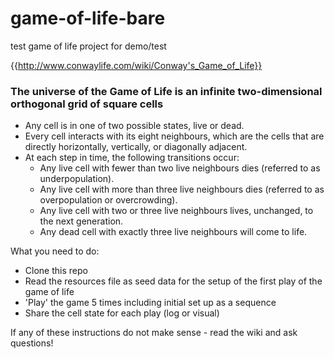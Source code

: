 # game-of-life-bare
test game of life project for demo/test

{{http://www.conwaylife.com/wiki/Conway's_Game_of_Life}} 

### The universe of the Game of Life is an infinite two-dimensional orthogonal grid of square cells

* Any cell is in one of two possible states, live or dead. 
* Every cell interacts with its eight neighbours, which are the cells that are directly horizontally, vertically, or diagonally adjacent. 
* At each step in time, the following transitions occur:
  * Any live cell with fewer than two live neighbours dies (referred to as underpopulation).
  * Any live cell with more than three live neighbours dies (referred to as overpopulation or overcrowding).
  * Any live cell with two or three live neighbours lives, unchanged, to the next generation.
  * Any dead cell with exactly three live neighbours will come to life.
 
 What you need to do:
 
  * Clone this repo
  * Read the resources file as seed data  for the setup of the first play of the game of life
  * 'Play' the game 5 times including initial set up as a sequence
  * Share the cell state for each play (log or visual)

If any of these instructions do not make sense - read the wiki and ask questions!

